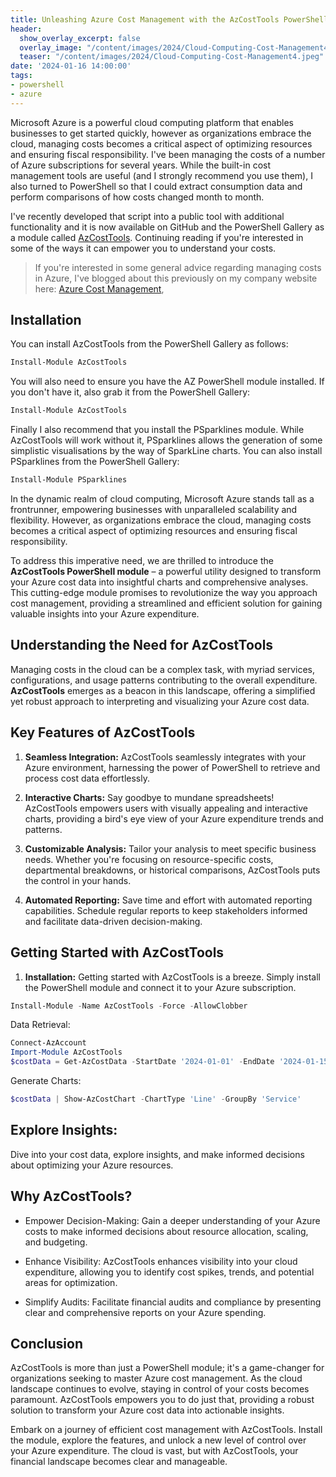 ```yaml
---
title: Unleashing Azure Cost Management with the AzCostTools PowerShell Module
header:
  show_overlay_excerpt: false
  overlay_image: "/content/images/2024/Cloud-Computing-Cost-Management4.jpeg"
  teaser: "/content/images/2024/Cloud-Computing-Cost-Management4.jpeg"
date: '2024-01-16 14:00:00'
tags:
- powershell
- azure
---
```


Microsoft Azure is a powerful cloud computing platform that enables businesses to get started quickly, however as organizations embrace the cloud, managing costs becomes a critical aspect of optimizing resources and ensuring fiscal responsibility. I've been managing the costs of a number of Azure subscriptions for several years. While the built-in cost management tools are useful (and I strongly recommend you use them), I also turned to PowerShell so that I could extract consumption data and perform comparisons of how costs changed month to month.

I've recently developed that script into a public tool with additional functionality and it is now available on GitHub and the PowerShell Gallery as a module called [AzCostTools](https://github.com/markwragg/PowerShell-AzCostTools). Continuing reading if you're interested in some of the ways it can empower you to understand your costs.

> If you're interested in some general advice regarding managing costs in Azure, I've blogged about this previously on my company website here: [Azure Cost Management](https://mpfe.uk/blog/2023-03-31-azure-cost-management/), 


## Installation

You can install AzCostTools from the PowerShell Gallery as follows:

```powershell
Install-Module AzCostTools
```

You will also need to ensure you have the AZ PowerShell module installed. If you don't have it, also grab it from the PowerShell Gallery:

```powershell
Install-Module AzCostTools
```

Finally I also recommend that you install the PSparklines module. While AzCostTools will work without it, PSparklines allows the generation of some simplistic visualisations by the way of SparkLine charts. You can also install PSparklines from the PowerShell Gallery:

```powershell
Install-Module PSparklines
```

In the dynamic realm of cloud computing, Microsoft Azure stands tall as a frontrunner, empowering businesses with unparalleled scalability and flexibility. However, as organizations embrace the cloud, managing costs becomes a critical aspect of optimizing resources and ensuring fiscal responsibility.

To address this imperative need, we are thrilled to introduce the **AzCostTools PowerShell module** – a powerful utility designed to transform your Azure cost data into insightful charts and comprehensive analyses. This cutting-edge module promises to revolutionize the way you approach cost management, providing a streamlined and efficient solution for gaining valuable insights into your Azure expenditure.

## Understanding the Need for AzCostTools

Managing costs in the cloud can be a complex task, with myriad services, configurations, and usage patterns contributing to the overall expenditure. **AzCostTools** emerges as a beacon in this landscape, offering a simplified yet robust approach to interpreting and visualizing your Azure cost data.

## Key Features of AzCostTools

1. **Seamless Integration:** AzCostTools seamlessly integrates with your Azure environment, harnessing the power of PowerShell to retrieve and process cost data effortlessly.

2. **Interactive Charts:** Say goodbye to mundane spreadsheets! AzCostTools empowers users with visually appealing and interactive charts, providing a bird's eye view of your Azure expenditure trends and patterns.

3. **Customizable Analysis:** Tailor your analysis to meet specific business needs. Whether you're focusing on resource-specific costs, departmental breakdowns, or historical comparisons, AzCostTools puts the control in your hands.

4. **Automated Reporting:** Save time and effort with automated reporting capabilities. Schedule regular reports to keep stakeholders informed and facilitate data-driven decision-making.

## Getting Started with AzCostTools

1. **Installation:** Getting started with AzCostTools is a breeze. Simply install the PowerShell module and connect it to your Azure subscription.

```powershell
Install-Module -Name AzCostTools -Force -AllowClobber
```

Data Retrieval:

```powershell
Connect-AzAccount
Import-Module AzCostTools
$costData = Get-AzCostData -StartDate '2024-01-01' -EndDate '2024-01-15'
```

Generate Charts:

```powershell
$costData | Show-AzCostChart -ChartType 'Line' -GroupBy 'Service'
```

## Explore Insights:

Dive into your cost data, explore insights, and make informed decisions about optimizing your Azure resources.

## Why AzCostTools?

* Empower Decision-Making: Gain a deeper understanding of your Azure costs to make informed decisions about resource allocation, scaling, and budgeting.

* Enhance Visibility: AzCostTools enhances visibility into your cloud expenditure, allowing you to identify cost spikes, trends, and potential areas for optimization.

* Simplify Audits: Facilitate financial audits and compliance by presenting clear and comprehensive reports on your Azure spending.

## Conclusion

AzCostTools is more than just a PowerShell module; it's a game-changer for organizations seeking to master Azure cost management. As the cloud landscape continues to evolve, staying in control of your costs becomes paramount. AzCostTools empowers you to do just that, providing a robust solution to transform your Azure cost data into actionable insights.

Embark on a journey of efficient cost management with AzCostTools. Install the module, explore the features, and unlock a new level of control over your Azure expenditure. The cloud is vast, but with AzCostTools, your financial landscape becomes clear and manageable.
